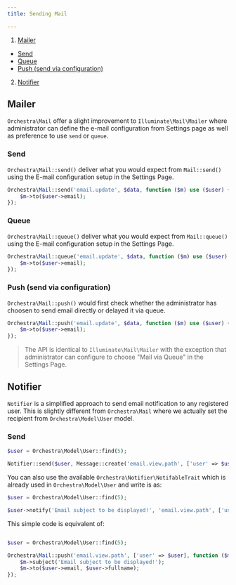 ```yaml
---
title: Sending Mail

---
```


1. [Mailer](#mailer)
  - [Send](#mailer-send)
  - [Queue](#mailer-queue)
  - [Push (send via configuration)](#mailer-push)
2. [Notifier](#notifier)

<a name="mailer"></a>
## Mailer

`Orchestra\Mail` offer a slight improvement to `Illuminate\Mail\Mailer` where administrator can define the e-mail configuration from Settings page as well as preference to use `send` or `queue`.

<a name="mailer-send"></a>
### Send

`Orchestra\Mail::send()` deliver what you would expect from `Mail::send()` using the E-mail configuration setup in the Settings Page.

```php
Orchestra\Mail::send('email.update', $data, function ($m) use ($user) {
	$m->to($user->email);
});
```

<a name="mailer-queue"></a>
### Queue

`Orchestra\Mail::queue()` deliver what you would expect from `Mail::queue()` using the E-mail configuration setup in the Settings Page.

```php
Orchestra\Mail::queue('email.update', $data, function ($m) use ($user) {
	$m->to($user->email);
});
```

<a name="mailer-push"></a>
### Push (send via configuration)

`Orchestra\Mail::push()` would first check whether the administrator has choosen to send email directly or delayed it via queue.

```php
Orchestra\Mail::push('email.update', $data, function ($m) use ($user) {
	$m->to($user->email);
});
```

> The API is identical to `Illuminate\Mail\Mailer` with the exception that administrator can configure to choose "Mail via Queue" in the Settings Page.

<a name="notifier"></a>
## Notifier

`Notifier` is a simplified approach to send email notification to any registered user. This is slightly different from `Orchestra\Mail` where we actually set the recipient from `Orchestra\Model\User` model.

<a name="send"></a>
### Send
```php
$user = Orchestra\Model\User::find(5);

Notifier::send($user, Message::create('email.view.path', ['user' => $user], 'Email subject to be displayed!'));
```

You can also use the available `Orchestra\Notifier\NotifableTrait` which is already used in `Orchestra\Model\User` and write is as:

```php
$user = Orchestra\Model\User::find(5);

$user->notify('Email subject to be displayed!', 'email.view.path', ['user' => $user]);
```

This simple code is equivalent of:

```php

$user = Orchestra\Model\User::find(5);

Orchestra\Mail::push('email.view.path', ['user' => $user], function ($m) use ($user) {
    $m->subject('Email subject to be displayed!');
    $m->to($user->email, $user->fullname);
});
```


